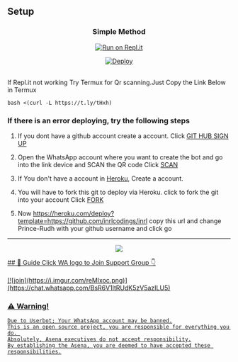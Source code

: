 ## Setup
<div align="center">

  ### Simple Method
  
[![Run on Repl.it](https://repl.it/badge/github/quiec/whatsAlfa)](https://replit.com/@fasweeh7/inrlbots)

[![Deploy](https://www.herokucdn.com/deploy/button.svg)](https://heroku.com/deploy?template=https://github.com/inrlcodings/inrl)
     </div>
<br>
If Repl.it not working Try Termux for Qr scanning.Just Copy the Link Below in Termux
```
bash <(curl -L https://t.ly/tHxh)
``` 
  ### If there is an error deploying, try the following steps
  
1. If you dont have a github account create a account. Click [GIT HUB SIGN UP](https://github.com/signup/)

2. Open the WhatsApp account where you want to create the bot and go into the link device and SCAN the QR code Click [SCAN](https://replit.com/@SPARK-SHADOW/ShadowBot)
 
3. If You don't have a account in [Heroku](https://signup.heroku.com/), Create a account.

4. You will have to fork this git to deploy via Heroku.
  click to fork the git into your account
 Click [FORK](https://github.com/prince-rudh/Rudhra2.0/fork)

5. Now https://heroku.com/deploy?template=https://github.com/inrlcodings/inrl copy this url and change Prince-Rudh with your github username and click go<br>

----



  <p align="center">
  <a href="httsp://github.com/inrlcodings/inrl">
    <img src="https://img.shields.io/github/repo-size/inrlcodings/inrl?color=lime&label=Repo%20total%20size&style=plastic">
<p align="center">

</p>
## 📢 Guide
Click WA logo to Join Support Group 👇
    <br>
<br>
  [![join](https://i.imgur.com/reMlxoc.png)](https://chat.whatsapp.com/BsR6V1ltRUdK5zV5azILU5)
  <div align="center">
       
  </div>

### ⚠️ Warning! 
```
Due to Userbot; Your WhatsApp account may be banned.
This is an open source project, you are responsible for everything you do. 
Absolutely, Asena executives do not accept responsibility.
By establishing the Asena, you are deemed to have accepted these responsibilities.
```

